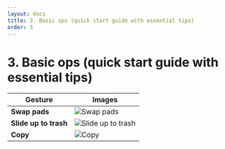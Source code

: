 ```yaml
---
layout: docs
title: 3. Basic ops (quick start guide with essential tips)
order: 3
---
```


# 3. Basic ops (quick start guide with essential tips)

| Gesture  | Images |
| ------ | ------ |
| **Swap pads** | ![Swap pads](https://lh3.google.com/u/1/d/1Bs4WKw43-PeRmRRD_6L8nMKFCcdVTjhm=w1920-h500-iv1)|
| **Slide up to trash** | ![Slide up to trash](https://lh3.google.com/u/1/d/1JrEbj6rR_hJHqr_Hnkz3up9e5JgSLvOo=w549-h500-iv1)|
| **Copy** | ![Copy](-)|
